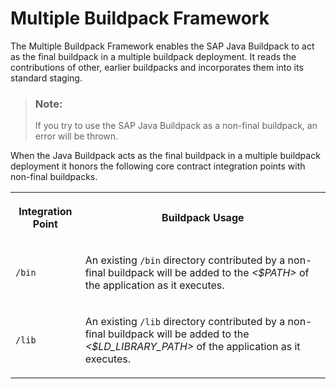 <!-- loiob2662e8e6e50459a9af38c6daba66f06 -->

# Multiple Buildpack Framework

The Multiple Buildpack Framework enables the SAP Java Buildpack to act as the final buildpack in a multiple buildpack deployment. It reads the contributions of other, earlier buildpacks and incorporates them into its standard staging.

> ### Note:  
> If you try to use the SAP Java Buildpack as a non-final buildpack, an error will be thrown.

When the Java Buildpack acts as the final buildpack in a multiple buildpack deployment it honors the following core contract integration points with non-final buildpacks.


<table>
<tr>
<th>

Integration Point



</th>
<th>

Buildpack Usage



</th>
</tr>
<tr>
<td>

`/bin`



</td>
<td>

An existing `/bin` directory contributed by a non-final buildpack will be added to the *<$PATH\>* of the application as it executes.



</td>
</tr>
<tr>
<td>

`/lib`



</td>
<td>

An existing `/lib` directory contributed by a non-final buildpack will be added to the *<$LD\_LIBRARY\_PATH\>* of the application as it executes.



</td>
</tr>
</table>

